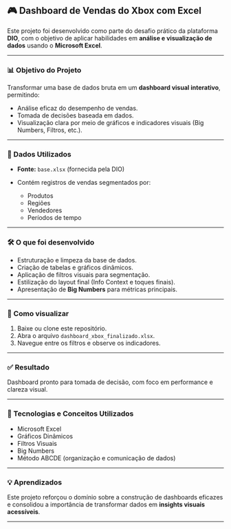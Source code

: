 ## 🎮 Dashboard de Vendas do Xbox com Excel

Este projeto foi desenvolvido como parte do desafio prático da plataforma **DIO**, com o objetivo de aplicar habilidades em **análise e visualização de dados** usando o **Microsoft Excel**.

---

### 📊 Objetivo do Projeto

Transformar uma base de dados bruta em um **dashboard visual interativo**, permitindo:

* Análise eficaz do desempenho de vendas.
* Tomada de decisões baseada em dados.
* Visualização clara por meio de gráficos e indicadores visuais (Big Numbers, Filtros, etc.).

---

### 🧩 Dados Utilizados

* **Fonte:** `base.xlsx` (fornecida pela DIO)
* Contém registros de vendas segmentados por:

  * Produtos
  * Regiões
  * Vendedores
  * Períodos de tempo

---

### 🛠️ O que foi desenvolvido

* Estruturação e limpeza da base de dados.
* Criação de tabelas e gráficos dinâmicos.
* Aplicação de filtros visuais para segmentação.
* Estilização do layout final (Info Context e toques finais).
* Apresentação de **Big Numbers** para métricas principais.

---

### 📂 Como visualizar

1. Baixe ou clone este repositório.
2. Abra o arquivo `dashboard_xbox_finalizado.xlsx`.
3. Navegue entre os filtros e observe os indicadores.

---

### ✅ Resultado

Dashboard pronto para tomada de decisão, com foco em performance e clareza visual.

---

### 🚀 Tecnologias e Conceitos Utilizados

* Microsoft Excel
* Gráficos Dinâmicos
* Filtros Visuais
* Big Numbers
* Método ABCDE (organização e comunicação de dados)

---

### 💡 Aprendizados

Este projeto reforçou o domínio sobre a construção de dashboards eficazes e consolidou a importância de transformar dados em **insights visuais acessíveis**.

---
